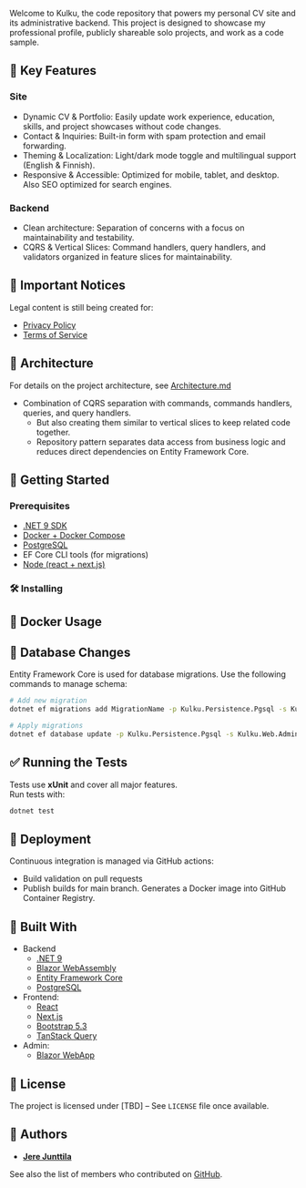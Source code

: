 ﻿Welcome to Kulku, the code repository that powers my personal CV site and its administrative backend.
This project is designed to showcase my professional profile, publicly shareable solo projects, and work as a code sample.

## 🌟 Key Features

### Site
- Dynamic CV & Portfolio: Easily update work experience, education, skills, and project showcases without code changes.
- Contact & Inquiries: Built-in form with spam protection and email forwarding.
- Theming & Localization: Light/dark mode toggle and multilingual support (English & Finnish).
- Responsive & Accessible: Optimized for mobile, tablet, and desktop. Also SEO optimized for search engines.

### Backend
- Clean architecture: Separation of concerns with a focus on maintainability and testability.
- CQRS & Vertical Slices: Command handlers, query handlers, and validators organized in feature slices for maintainability.


## 🔐 Important Notices

Legal content is still being created for:
- [Privacy Policy](https://jerejunttila.fi/privacy)
- [Terms of Service](https://jerejunttila.fi/tos)


## 🧱 Architecture

For details on the project architecture, see [Architecture.md](./documents/Architecture.md)

- Combination of CQRS separation with commands, commands handlers, queries, and query handlers. 
	- But also creating them similar to vertical slices to keep related code together.
	- Repository pattern separates data access from business logic and reduces direct dependencies on Entity Framework Core.

## 🚀 Getting Started

### Prerequisites
- [.NET 9 SDK](https://dotnet.microsoft.com/en-us/download)
- [Docker + Docker Compose](https://www.docker.com/)
- [PostgreSQL](https://www.postgresql.org/)
- EF Core CLI tools (for migrations)
- [Node (react + next.js)](https://nodejs.org/en)


### 🛠 Installing


## 🐳 Docker Usage


## 🧪 Database Changes

Entity Framework Core is used for database migrations. Use the following commands to manage schema:

```bash  
# Add new migration
dotnet ef migrations add MigrationName -p Kulku.Persistence.Pgsql -s Kulku.Web.Admin

# Apply migrations
dotnet ef database update -p Kulku.Persistence.Pgsql -s Kulku.Web.Admin
```


## ✅ Running the Tests

Tests use **xUnit** and cover all major features.  
Run tests with:
```bash
dotnet test
```


## 🚀 Deployment

Continuous integration is managed via GitHub actions:

- Build validation on pull requests
- Publish builds for main branch. Generates a Docker image into GitHub Container Registry.


## 🧰 Built With

- Backend
  - [.NET 9](https://dotnet.microsoft.com/)
  - [Blazor WebAssembly](https://learn.microsoft.com/en-us/aspnet/core/blazor)
  - [Entity Framework Core](https://learn.microsoft.com/en-us/ef/core/)
  - [PostgreSQL](https://www.postgresql.org/)
- Frontend:
  - [React](https://react.dev/)
  - [Next.js](https://nextjs.org/)
  - [Bootstrap 5.3](https://getbootstrap.com/)
  - [TanStack Query](https://tanstack.com/query/latest)
- Admin:
  - [Blazor WebApp](https://learn.microsoft.com/en-us/aspnet/core/blazor)


## 📜 License

The project is licensed under [TBD] – See `LICENSE` file once available.


## 👤 Authors

- [**Jere Junttila**](https://jerejunttila.fi/)

See also the list of members who contributed on [GitHub](https://github.com/arawnik/Kulku/graphs/contributors).
